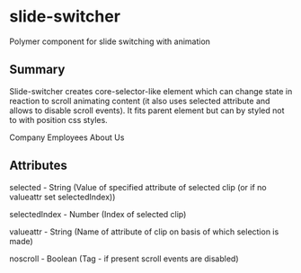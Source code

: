 slide-switcher
==============

Polymer component for slide switching with animation



Summary
--------------

Slide-switcher creates core-selector-like element which can change state in reaction to scroll animating content (it also uses selected attribute and allows to disable scroll events). It fits parent element but can by styled not to with position css styles.

<slide-switcher valueattr="id" selected="{{s}}" selectedIndex="{{sI}}" noscroll>
	<slide-clip id="company">
    Company
	</slide-clip>
	<slide-clip id="employees">
    Employees
	</slide-clip>
	<slide-clip id="aboutus">
    About Us
	</slide-clip>
</slide-switcher>

Attributes
-------------

selected - String (Value of specified attribute of selected clip (or if no valueattr set selectedIndex))

selectedIndex - Number (Index of selected clip)

valueattr - String (Name of attribute of clip on basis of which selection is made)

noscroll - Boolean (Tag - if present scroll events are disabled)
